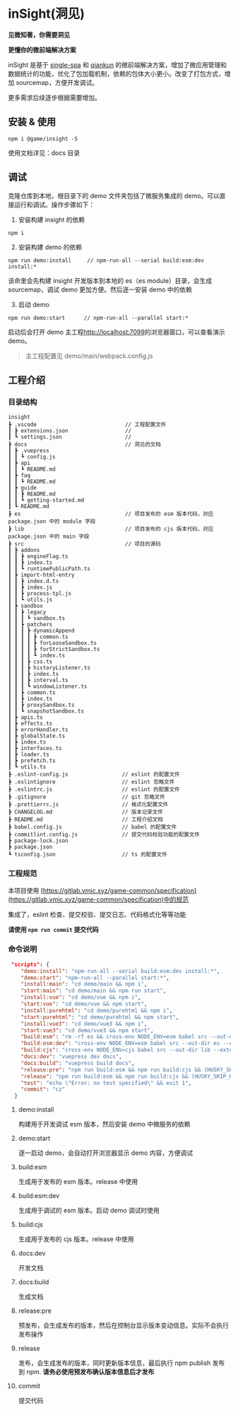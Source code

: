 # inSight(洞见)

**见微知著，你需要洞见**

**更懂你的微前端解决方案**

inSight 是基于 [single-spa](https://github.com/CanopyTax/single-spa) 和 [qiankun](https://qiankun.umijs.org/zh) 的微前端解决方案，增加了微应用管理和数据统计的功能，优化了包加载机制，依赖的包体大小更小。改变了打包方式，增加 sourcemap，方便开发调试。

更多需求后续逐步根据需要增加。

## 安装 & 使用

```
npm i @game/insight -S
```

使用文档详见：docs 目录

## 调试

克隆仓库到本地，根目录下的 demo 文件夹包括了微服务集成的 demo。可以直接运行和调试。操作步骤如下：

1. 安装构建 insight 的依赖

```
npm i
```

2. 安装构建 demo 的依赖

```
npm run demo:install     // npm-run-all --serial build:esm:dev install:*
```

该命里会先构建 insight 开发版本到本地的 es（es module）目录，会生成 sourcemap，调试 demo 更加方便。然后逐一安装 demo 中的依赖

3. 启动 demo

```
npm run demo:start      // npm-run-all --parallel start:*
```

启动后会打开 demo 主工程[http://localhost:7099](http://localhost:7099)的浏览器窗口，可以查看演示 demo。

> 主工程配置见 demo/main/webpack.config.js

## 工程介绍

### 目录结构

```
insight
┣ .vscode                            // 工程配置文件
┃ ┣ extensions.json                  //
┃ ┗ settings.json                    //
┣ docs                               // 洞见的文档
┃ ┣ .vuepress
┃ ┃ ┗ config.js
┃ ┣ api
┃ ┃ ┗ README.md
┃ ┣ faq
┃ ┃ ┗ README.md
┃ ┣ guide
┃ ┃ ┣ README.md
┃ ┃ ┗ getting-started.md
┃ ┗ README.md
┣ es                                 // 项目发布的 esm 版本代码，对应package.json 中的 module 字段
┣ lib                                // 项目发布的 cjs 版本代码，对应package.json 中的 main 字段
┣ src                                // 项目的源码
┃ ┣ addons
┃ ┃ ┣ engineFlag.ts
┃ ┃ ┣ index.ts
┃ ┃ ┗ runtimePublicPath.ts
┃ ┣ import-html-entry
┃ ┃ ┣ index.d.ts
┃ ┃ ┣ index.js
┃ ┃ ┣ process-tpl.js
┃ ┃ ┗ utils.js
┃ ┣ sandbox
┃ ┃ ┣ legacy
┃ ┃ ┃ ┗ sandbox.ts
┃ ┃ ┣ patchers
┃ ┃ ┃ ┣ dynamicAppend
┃ ┃ ┃ ┃ ┣ common.ts
┃ ┃ ┃ ┃ ┣ forLooseSandbox.ts
┃ ┃ ┃ ┃ ┣ forStrictSandbox.ts
┃ ┃ ┃ ┃ ┗ index.ts
┃ ┃ ┃ ┣ css.ts
┃ ┃ ┃ ┣ historyListener.ts
┃ ┃ ┃ ┣ index.ts
┃ ┃ ┃ ┣ interval.ts
┃ ┃ ┃ ┗ windowListener.ts
┃ ┃ ┣ common.ts
┃ ┃ ┣ index.ts
┃ ┃ ┣ proxySandbox.ts
┃ ┃ ┗ snapshotSandbox.ts
┃ ┣ apis.ts
┃ ┣ effects.ts
┃ ┣ errorHandler.ts
┃ ┣ globalState.ts
┃ ┣ index.ts
┃ ┣ interfaces.ts
┃ ┣ loader.ts
┃ ┣ prefetch.ts
┃ ┗ utils.ts
┣ .eslint-config.js                 // eslint 的配置文件
┣ .eslintignore                     // eslint 忽略文件
┣ .eslintrc.js                      // eslint 的配置文件
┣ .gitignore                        // git 忽略文件
┣ .prettierrc.js                    // 格式化配置文件
┣ CHANGELOG.md                      // 版本记录文件
┣ README.md                         // 工程介绍文档
┣ babel.config.js                   // babel 的配置文件
┣ commitlint.config.js              // 提交代码校验功能的配置文件
┣ package-lock.json
┣ package.json
┗ tsconfig.json                     // ts 的配置文件
```

### 工程规范

本项目使用 [https://gitlab.vmic.xyz/game-common/specification](https://gitlab.vmic.xyz/game-common/specification)中的规范

集成了，eslint 检查、提交校验、提交日志、代码格式化等等功能

**请使用 `npm run commit` 提交代码**

### 命令说明

```json
 "scripts": {
    "demo:install": "npm-run-all --serial build:esm:dev install:*",
    "demo:start": "npm-run-all --parallel start:*",
    "install:main": "cd demo/main && npm i",
    "start:main": "cd demo/main && npm run start",
    "install:vue": "cd demo/vue && npm i",
    "start:vue": "cd demo/vue && npm start",
    "install:purehtml": "cd demo/purehtml && npm i",
    "start:purehtml": "cd demo/purehtml && npm start",
    "install:vue3": "cd demo/vue3 && npm i",
    "start:vue3": "cd demo/vue3 && npm start",
    "build:esm": "rm -rf es && cross-env NODE_ENV=esm babel src --out-dir es --extensions .ts,.js && tsc",
    "build:esm:dev": "cross-env NODE_ENV=esm babel src --out-dir es --extensions .ts,.js --source-maps",
    "build:cjs": "cross-env NODE_ENV=cjs babel src --out-dir lib --extensions .ts,.js",
    "docs:dev": "vuepress dev docs",
    "docs:build": "vuepress build docs",
    "release:pre": "npm run build:esm && npm run build:cjs && (HUSKY_SKIP_HOOKS=1 standard-version)",
    "release": "npm run build:esm && npm run build:cjs && (HUSKY_SKIP_HOOKS=1 standard-version  --dry-run=false) && npm publish",
    "test": "echo \"Error: no test specified\" && exit 1",
    "commit": "cz"
  }
```

1. demo:install

   构建用于开发调试 esm 版本，然后安装 demo 中微服务的依赖

2. demo:start

   逐一启动 demo，会自动打开浏览器显示 demo 内容，方便调试

3. build:esm

   生成用于发布的 esm 版本。release 中使用

4. build:esm:dev

   生成用于调试的 esm 版本。启动 demo 调试时使用

5. build:cjs

   生成用于发布的 cjs 版本。release 中使用

6. docs:dev

   开发文档

7. docs:build

   生成文档

8. release:pre

   预发布，会生成发布的版本，然后在控制台显示版本变动信息。实际不会执行发布操作

9. release

   发布，会生成发布的版本，同时更新版本信息，最后执行 npm publish 发布到 npm. **请务必使用预发布确认版本信息后才发布**

10. commit

    提交代码
